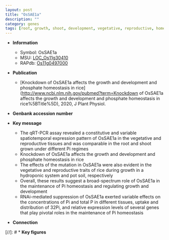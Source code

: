 ```yaml
---
layout: post
title: "OsSAE1a"
description: ""
category: genes
tags: [root, growth, shoot, development, vegetative, reproductive, homeostasis, phosphate, Pi,  pi , Pi homeostasis, phosphate homeostasis]
---
```


* **Information**  
    + Symbol: OsSAE1a  
    + MSU: [LOC_Os11g30410](http://rice.plantbiology.msu.edu/cgi-bin/ORF_infopage.cgi?orf=LOC_Os11g30410)  
    + RAPdb: [Os11g0497000](http://rapdb.dna.affrc.go.jp/viewer/gbrowse_details/irgsp1?name=Os11g0497000)  

* **Publication**  
    + [Knockdown of OsSAE1a affects the growth and development and phosphate homeostasis in rice](http://www.ncbi.nlm.nih.gov/pubmed?term=Knockdown of OsSAE1a affects the growth and development and phosphate homeostasis in rice%5BTitle%5D), 2020, J Plant Physiol.

* **Genbank accession number**  

* **Key message**  
    + The qRT-PCR assay revealed a constitutive and variable spatiotemporal expression pattern of OsSAE1a in the vegetative and reproductive tissues and was comparable in the root and shoot grown under different Pi regimes
    + Knockdown of OsSAE1a affects the growth and development and phosphate homeostasis in rice
    + The effects of the mutation in OsSAE1a were also evident in the vegetative and reproductive traits of rice during growth in a hydroponic system and pot soil, respectively
    + Overall, these results suggest a broad-spectrum role of OsSAE1a in the maintenance of Pi homeostasis and regulating growth and development
    + RNAi-mediated suppression of OsSAE1a exerted variable effects on the concentrations of Pi and total P in different tissues, uptake and distribution of 32Pi, and relative expression levels of several genes that play pivotal roles in the maintenance of Pi homeostasis

* **Connection**  

[//]: # * **Key figures**  


